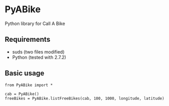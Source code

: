 PyABike
===========

Python library for Call A Bike


Requirements
--------------

* suds (two files modified)
* Python (tested with 2.7.2)



Basic usage
--------------

	from PyABike import *
	
	cab = PyABike()
	freeBikes = PyABike.listFreeBikes(cab, 100, 1000, longitude, latitude)